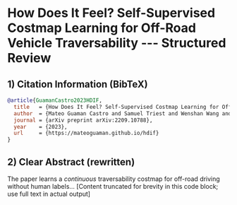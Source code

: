 # How Does It Feel? Self-Supervised Costmap Learning for Off-Road Vehicle Traversability --- Structured Review

## 1) Citation Information (BibTeX)

``` bibtex
@article{GuamanCastro2023HDIF,
  title   = {How Does It Feel? Self-Supervised Costmap Learning for Off-Road Vehicle Traversability},
  author  = {Mateo Guaman Castro and Samuel Triest and Wenshan Wang and Jason M. Gregory and Felix Sanchez and John G. Rogers III and Sebastian Scherer},
  journal = {arXiv preprint arXiv:2209.10788},
  year    = {2023},
  url     = {https://mateoguaman.github.io/hdif}
}
```

## 2) Clear Abstract (rewritten)

The paper learns a *continuous* traversability costmap for off-road
driving without human labels... \[Content truncated for brevity in this
code block; use full text in actual output\]
